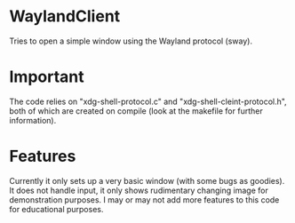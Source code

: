 # WaylandClient
Tries to open a simple window using the Wayland protocol (sway).

# Important
The code relies on "xdg-shell-protocol.c" and "xdg-shell-cleint-protocol.h", both of which are created on compile (look at the makefile for further information).

# Features
Currently it only sets up a very basic window (with some bugs as goodies). It does not handle input, it only shows rudimentary changing image for demonstration purposes.
I may or may not add more features to this code for educational purposes. 
